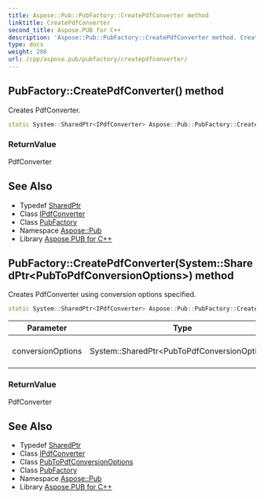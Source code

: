 ```yaml
---
title: Aspose::Pub::PubFactory::CreatePdfConverter method
linktitle: CreatePdfConverter
second_title: Aspose.PUB for C++
description: 'Aspose::Pub::PubFactory::CreatePdfConverter method. Creates PdfConverter in C++.'
type: docs
weight: 200
url: /cpp/aspose.pub/pubfactory/createpdfconverter/
---
```

## PubFactory::CreatePdfConverter() method


Creates PdfConverter.

```cpp
static System::SharedPtr<IPdfConverter> Aspose::Pub::PubFactory::CreatePdfConverter()
```


### ReturnValue

PdfConverter

## See Also

* Typedef [SharedPtr](../../../system/sharedptr/)
* Class [IPdfConverter](../../ipdfconverter/)
* Class [PubFactory](../)
* Namespace [Aspose::Pub](../../)
* Library [Aspose.PUB for C++](../../../)
## PubFactory::CreatePdfConverter(System::SharedPtr\<PubToPdfConversionOptions\>) method


Creates PdfConverter using conversion options specified.

```cpp
static System::SharedPtr<IPdfConverter> Aspose::Pub::PubFactory::CreatePdfConverter(System::SharedPtr<PubToPdfConversionOptions> conversionOptions)
```


| Parameter | Type | Description |
| --- | --- | --- |
| conversionOptions | System::SharedPtr\<PubToPdfConversionOptions\> | options for export to PDF format |

### ReturnValue

PdfConverter

## See Also

* Typedef [SharedPtr](../../../system/sharedptr/)
* Class [IPdfConverter](../../ipdfconverter/)
* Class [PubToPdfConversionOptions](../../pubtopdfconversionoptions/)
* Class [PubFactory](../)
* Namespace [Aspose::Pub](../../)
* Library [Aspose.PUB for C++](../../../)
